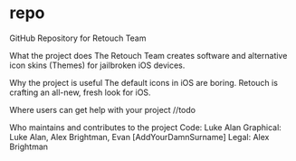 # repo
GitHub Repository for Retouch Team

What the project does
The Retouch Team creates software and alternative icon skins (Themes) for jailbroken iOS devices.

Why the project is useful
The default icons in iOS are boring. Retouch is crafting an all-new, fresh look for iOS.

Where users can get help with your project
//todo

Who maintains and contributes to the project
Code: Luke Alan
Graphical: Luke Alan, Alex Brightman, Evan [AddYourDamnSurname]
Legal: Alex Brightman
